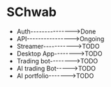 # SChwab

- Auth--------------->Done
- API---------------->Ongoing
- Streamer----------->TODO
- Desktop App-------->TODO
- Trading bot-------->TODO
- AI trading Bot----->TODO
- AI portfolio------->TODO
